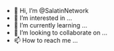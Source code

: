 - 👋 Hi, I’m @SalatinNetwork
- 👀 I’m interested in ...
- 🌱 I’m currently learning ...
- 💞️ I’m looking to collaborate on ...
- 📫 How to reach me ...

<!---
SalatinNetwork/SalatinNetwork is a ✨ special ✨ repository because its `README.md` (this file) appears on your GitHub profile.
You can click the Preview link to take a look at your changes.
--->
